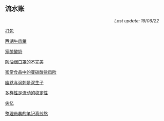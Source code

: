 ﻿## 流水账

<p align="right"><I>Last update: 19/06/22</I></p>

[打包](Life/190620_打包.md)

[西湖牛肉羹](Life/190319_西湖牛肉羹.md)

[家酿酸奶](Life/190307_家酿酸奶.md)

[防油烟口罩的不完美](Life/181215_防油烟口罩的不完美.md)

[家常食品中的亚硝酸盐风险](Life/181211_家常食品中的亚硝酸盐风险.md)

[幽默与讽刺是双生子](Life/181204_幽默与讽刺是双生子.md)

[多样性是流动的稳定性](Life/181204_多样性是流动的稳定性.md)

[失忆](Life/181120_失忆.md)

[整理愚蠢的笔记真煎熬](Life/181106_整理愚蠢的笔记真煎熬.md)